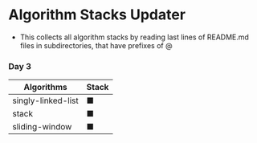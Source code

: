 
# Algorithm Stacks Updater

- This collects all algorithm stacks by reading last lines of README.md files in subdirectories, that have prefixes of @

### Day 3
| Algorithms |      Stack      |
|-----------|------------------|
| singly-linked-list | ■ |
| stack | ■ |
| sliding-window | ■ |



